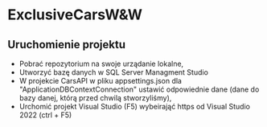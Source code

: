 # ExclusiveCarsW&W

## Uruchomienie projektu
- Pobrać repozytorium na swoje urządanie lokalne,
- Utworzyć bazę danych w SQL Server Managment Studio
- W projekcie CarsAPI w pliku appsettings.json dla "ApplicationDBContextConnection" ustawić odpowiednie dane (dane do bazy danej, którą przed chwilą stworzyliśmy),
- Urchomić projekt Visual Studio (F5) wybeirająć https od Visual Studio 2022 (ctrl + F5)
